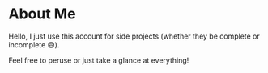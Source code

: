 # About Me

Hello, I just use this account for side projects (whether they be complete or incomplete 😅).

Feel free to peruse or just take a glance at everything!

<!--
### Currently...

I am working on [godu](https://github.com/davleop/godu) for a little bit; will probably start a couple of other new projects soon as well.

I was working on a Spotify clone, but their playback SDK doesn't seem to want to play with my environment I am developing it in, so onward with different projects.

Now I am working on a new project I'm calling Café. I'm writing the server code in Rust and am planning on making a couple of basic apps for mobile and desktop just to learn more full stack development skills.

<!--
**davleop/davleop** is a ✨ _special_ ✨ repository because its `README.md` (this file) appears on your GitHub profile.

Here are some ideas to get you started:

- 🔭 I’m currently working on ...
- 🌱 I’m currently learning ...
- 👯 I’m looking to collaborate on ...
- 🤔 I’m looking for help with ...
- 💬 Ask me about ...
- 📫 How to reach me: ...
- 😄 Pronouns: ...
- ⚡ Fun fact: ...
-->
